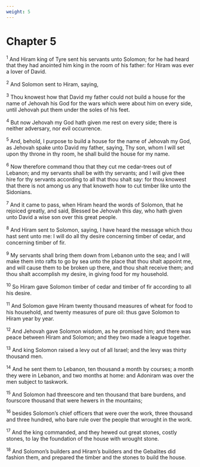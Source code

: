 ```yaml
---
weight: 5
---
```


# Chapter 5

<sup>1</sup> And Hiram king of Tyre sent his servants unto Solomon; for he had heard that they had anointed him king in the room of his father: for Hiram was ever a lover of David. 

<sup>2</sup> And Solomon sent to Hiram, saying, 

<sup>3</sup> Thou knowest how that David my father could not build a house for the name of Jehovah his God for the wars which were about him on every side, until Jehovah put them under the soles of his feet. 

<sup>4</sup> But now Jehovah my God hath given me rest on every side; there is neither adversary, nor evil occurrence. 

<sup>5</sup> And, behold, I purpose to build a house for the name of Jehovah my God, as Jehovah spake unto David my father, saying, Thy son, whom I will set upon thy throne in thy room, he shall build the house for my name. 

<sup>6</sup> Now therefore command thou that they cut me cedar-trees out of Lebanon; and my servants shall be with thy servants; and I will give thee hire for thy servants according to all that thou shalt say: for thou knowest that there is not among us any that knoweth how to cut timber like unto the Sidonians. 

<sup>7</sup> And it came to pass, when Hiram heard the words of Solomon, that he rejoiced greatly, and said, Blessed be Jehovah this day, who hath given unto David a wise son over this great people. 

<sup>8</sup> And Hiram sent to Solomon, saying, I have heard the message which thou hast sent unto me: I will do all thy desire concerning timber of cedar, and concerning timber of fir. 

<sup>9</sup> My servants shall bring them down from Lebanon unto the sea; and I will make them into rafts to go by sea unto the place that thou shalt appoint me, and will cause them to be broken up there, and thou shalt receive them; and thou shalt accomplish my desire, in giving food for my household. 

<sup>10</sup> So Hiram gave Solomon timber of cedar and timber of fir according to all his desire. 

<sup>11</sup> And Solomon gave Hiram twenty thousand measures of wheat for food to his household, and twenty measures of pure oil: thus gave Solomon to Hiram year by year. 

<sup>12</sup> And Jehovah gave Solomon wisdom, as he promised him; and there was peace between Hiram and Solomon; and they two made a league together. 

<sup>13</sup> And king Solomon raised a levy out of all Israel; and the levy was thirty thousand men. 

<sup>14</sup> And he sent them to Lebanon, ten thousand a month by courses; a month they were in Lebanon, and two months at home: and Adoniram was over the men subject to taskwork. 

<sup>15</sup> And Solomon had threescore and ten thousand that bare burdens, and fourscore thousand that were hewers in the mountains; 

<sup>16</sup> besides Solomon’s chief officers that were over the work, three thousand and three hundred, who bare rule over the people that wrought in the work. 

<sup>17</sup> And the king commanded, and they hewed out great stones, costly stones, to lay the foundation of the house with wrought stone. 

<sup>18</sup> And Solomon’s builders and Hiram’s builders and the Gebalites did fashion them, and prepared the timber and the stones to build the house. 


